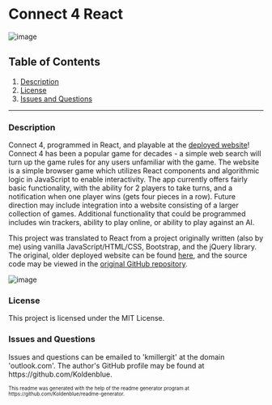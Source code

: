 # Connect 4 React

![image](https://img.shields.io/badge/license-MIT%20License-green)

## Table of Contents

1. <a href="#description">Description</a>
2. <a href="#license">License</a>
3. <a href="#questions">Issues and Questions</a>
<hr><h3 id='description'>Description</h3>
Connect 4, programmed in React, and playable at the <a href='https://connect-4-react.herokuapp.com/'>deployed website</a>! Connect 4 has been a popular game for decades - a simple web search will turn up the game rules for any users unfamiliar with the game. The website is a simple browser game which utilizes React components and algorithmic logic in JavaScript to enable interactivity. The app currently offers fairly basic functionality, with the ability for 2 players to take turns, and a notification when one player wins (gets four pieces in a row). Future direction may include integration into a website consisting of a larger collection of games. Additional functionality that could be programmed includes win trackers, ability to play online, or ability to play against an AI.

This project was translated to React from a project originally written (also by me) using vanilla JavaScript/HTML/CSS, Bootstrap, and the jQuery library. The original, older deployed website can be found <a href='https://koldenblue.github.io/games-websites/'>here</a>, and the source code may be viewed in the <a href='https://github.com/Koldenblue/games-websites'>original GitHub repository</a>.
<br />

![image](https://user-images.githubusercontent.com/64618290/95711848-7664d480-0c18-11eb-9c89-dd3e3bb63e54.png)

<h3 id='license'>License</h3>
This project is licensed under the MIT License.

<h3 id='questions'>Issues and Questions</h3>
Issues and questions can be emailed to 'kmillergit' at the domain 'outlook.com'. The author's GitHub profile may be found at https://github.com/Koldenblue.<p><sub><sup>This readme was generated with the help of the readme generator program at https://github.com/Koldenblue/readme-generator.</sup></sub></p>
